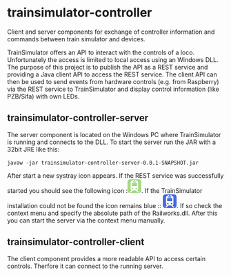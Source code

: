 # trainsimulator-controller
Client and server components for exchange of controller information and commands between train simulator and devices.

TrainSimulator offers an API to interact with the controls of a loco. Unfortunately the access is limited to local access using an Windows DLL. The purpose of this project is to publish the API as a REST service and providing a Java client API to access the REST service. The client API can then be used to send events from hardware controls (e.g. from Raspberry) via the REST service to TrainSimulator and display control information (like PZB/Sifa) with own LEDs.

## trainsimulator-controller-server

The server component is located on the Windows PC where TrainSimulator is running and connects to the DLL. To start the server run the JAR with a 32bit JRE like this:

```
javaw -jar trainsimulator-controller-server-0.0.1-SNAPSHOT.jar
```
After start a new systray icon appears. If the REST service was successfully started you should see the following icon :![Logo running](/trainsimulator-controller-server/src/main/resources/railway-station-green.png). If the TrainSimulator installation could not be found the icon remains blue :: ![Logo not running](/trainsimulator-controller-server/src/main/resources/railway-station-blue.png). If so check the context menu and specify the absolute path of the Railworks.dll. After this you can start the server via the context menu manually.

## trainsimulator-controller-client

The client component provides a more readable API to access certain controls. Therfore it can connect to the running server.
